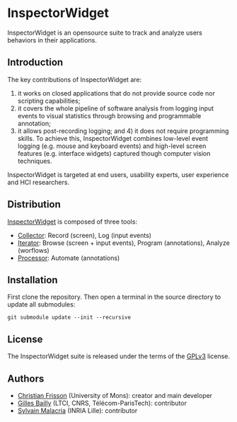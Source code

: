 # InspectorWidget

InspectorWidget is an opensource suite to track and analyze users behaviors in their applications. 

## Introduction

The key contributions of InspectorWidget are:
1) it works on closed applications that do not provide source code nor scripting capabilities; 
2) it covers the whole pipeline of software analysis from logging input events to visual statistics through browsing and programmable annotation; 
3) it allows post-recording logging; and 4) it does not require programming skills. To achieve this, InspectorWidget combines low-level event logging (e.g. mouse and keyboard events) and high-level screen features (e.g. interface widgets) captured though computer vision techniques. 

InspectorWidget is targeted at end users, usability experts, user experience and HCI researchers.

## Distribution

[InspectorWidget](https://github.com/ChristianFrisson/InspectorWidget) is composed of three tools:
- [Collector](https://github.com/ChristianFrisson/InspectorWidgetCollector): Record (screen), Log (input events) 
- [Iterator](https://github.com/ChristianFrisson/InspectorWidgetIterator): Browse (screen + input events), Program (annotations), Analyze (worflows)
- [Processor](https://github.com/ChristianFrisson/InspectorWidgetProcessor): Automate (annotations)

## Installation
First clone the repository.
Then open a terminal in the source directory to update all submodules:
```
git submodule update --init --recursive
```

## License

The InspectorWidget suite is released under the terms of the [GPLv3](http://www.gnu.org/licenses/gpl-3.0.html) license.

## Authors
 * [Christian Frisson](http://christian.frisson.re) (University of Mons): creator and main developer
 * [Gilles Bailly](http://www.gillesbailly.fr) (LTCI, CNRS, Télécom-ParisTech): contributor
 * [Sylvain Malacria](http://www.malacria.fr) (INRIA Lille): contributor